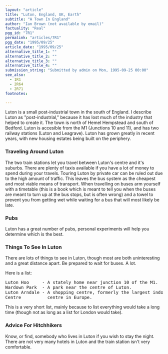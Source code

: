 ```yaml
---
layout: "article"
title: "Luton, England, UK, Earth"
subtitle: "A Town In England"
author: "Ian Brown (not available by email)"
factuality: "Real"
pgg_id: "7R1"
permalink: "articles/7R1"
pgg_date: "1995/09/25"
article_date: "1995/09/25"
alternative_title_1: ""
alternative_title_2: ""
alternative_title_3: ""
alternative_title_4: ""
submission_string: "Submitted by admin on Mon, 1995-09-25 00:00"
see_also:
  - 1R1
  - 2R64
  - 2R71
footnotes: 

---
```

<div>
<p>Luton is a small post-industrial town in the south of England. I describe Luton as "post-industrial," because it has lost much of the industry that helped to create it. The town is north of Hemel Hempstead and south of Bedford. Luton is accesible from the M1 (Junctions 10 and 11), and has two railway stations (Luton and Leagrave). Luton has grown greatly in recent years, with new housing estates being built on the periphery.</p>
<h3>Traveling Around Luton</h3>
<p>The two train stations let you travel between Luton's centre and it's suburbs. There are plenty of taxis available if you have a lot of money to spend during your travels. Touring Luton by private car can be ruled out due to the high amount of traffic. This leaves the bus system as the cheapest and most viable means of transport. When travelling on buses arm yourself with a timetable (this is a book which is meant to tell you when the buses are meant to turn up at the bus stops, but is often wrong) and a towel to prevent you from getting wet while waiting for a bus that will most likely be late.</p>
<h3>Pubs</h3>
<p>Luton has a great number of pubs, personal experiments will help you determine which is the best.</p>
<h3>Things To See In Luton</h3>
<p>There are lots of things to see in Luton, though most are both uninteresting and a great distance apart. Be prepared to wait for buses. A lot.</p>
<p>Here is a list:</p>
<pre>
Luton Hoo     - A stately home near junction 10 of the M1.
Wardown Park  - A park near the centre of Luton.
Luton Arndale - A shopping centre, formerly the largest indoor shopping
Centre          centre in Europe.
</pre>
<p>This is a very short list, mainly because to list everything would take a long time (though not as long as a list for London would take).</p>
<h3>Advice For Hitchhikers</h3>
<p>Know, or find, somebody who lives in Luton if you wish to stay the night. There are not very many hotels in Luton and the train station isn't very comfortable.</p>
</div>
